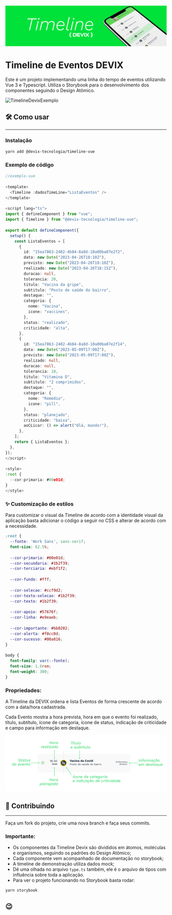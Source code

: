 ![TimelineDevix](docs/timeline_topo.png)

# Timeline de Eventos DEVIX

Este é um projeto implementando uma linha do tempo de eventos utilizando Vue 3 e Typescript. Utiliza o Storybook para o desenvolvimento dos componentes seguindo o Design Atômico. 


![TimelineDevixExemplo](docs/timeline01.gif)


## 🛠 Como usar
---

### Instalação
  

```sh
yarn add @devix-tecnologia/timeline-vue
```

### Exemplo de código
  
```ts
//exemplo.vue

<template>
  <Timeline :dadosTimeLine="ListaEventos" />
</template>

<script lang="ts">
import { defineComponent } from "vue";
import { Timeline } from "@devix-tecnologia/timeline-vue";

export default defineComponent({
  setup() {
    const ListaEventos = [
      {
        id: "15ea7863-2402-4b84-8a8d-10a00ba07e2f2",
        data: new Date("2023-04-26T18:10Z"),
        previsto: new Date("2023-04-26T18:10Z"),
        realizado: new Date("2023-04-26T18:15Z"),
        duracao: null,
        tolerancia: 20,
        titulo: "Vacina da gripe",
        subtitulo: "Posto de saúde do bairro",
        destaque: "",
        categoria: {
          nome: "Vacina",
          icone: "vaccines",
        },
        status: "realizado",
        criticidade: "alta",
      },
      {
        id: "15ea7863-2402-4b84-8a8d-10a00ba07e2f14",
        data: new Date("2023-05-09T17:00Z"),
        previsto: new Date("2023-05-09T17:00Z"),
        realizado: null,
        duracao: null,
        tolerancia: 10,
        titulo: "Vitamina D",
        subtitulo: "2 comprimidos",
        destaque: "",
        categoria: {
          nome: "Remédio",
          icone: "pill",
        },
        status: "planejado",
        criticidade: "baixa",
        aoCLicar: () => alert("Olá, mundo!"),
      },
    ];
    return { ListaEventos };
  },
});
</script>

<style>
:root {
  --cor-primaria: #00e01d;
}
</style>
```


### ✨ Customização de estilos

Para customizar o visual da Timeline de acordo com a identidade visual da aplicação basta adicionar o código a seguir no CSS e alterar de acordo com a necessidade.

```css
:root {
  --fonte: 'Work Sans', sans-serif;
  font-size: 62.5%;

  --cor-primaria: #00e01d;
  --cor-secundaria: #1b2f39;
  --cor-terciaria: #ebf1f2;

  --cor-fundo: #fff;

  --cor-selecao: #ccf9d2;
  --cor-texto-selecao: #1b2f39;
  --cor-texto: #1b2f39;

  --cor-apoio: #57676f;
  --cor-linha: #e9eaeb;

  --cor-importante: #bb0202;
  --cor-alerta: #f0cc0d;
  --cor-sucesso: #00a816;
}

body {
  font-family: var(--fonte);
  font-size: 1.6rem;
  font-weight: 300;
}
```

### Propriedades:
  
A Timeline da DEVIX ordena e lista Eventos de forma crescente de acordo com a data/hora cadastrada.

Cada Evento mostra a hora prevista, hora em que o evento foi realizado, título, subtítulo, ícone de categoria, ícone de status, indicação de criticidade e campo para informação em destaque.


![TimelineDevixExemplo](docs/evento.png)

## 🚀  Contribuindo
---

Faça um fork do projeto, crie uma nova branch e faça seus commits.

### Importante:
- Os componentes da Timeline Devix são divididos em átomos, moléculas e organismos, seguindo os padrões do Design Atômico;
- Cada componente vem acompanhado de documentação no storybook;
- A timeline de demonstração utiliza dados mock;
- Dê uma olhada no arquivo ``` type.ts ``` também, ele é o arquivo de tipos com influência sobre toda a aplicação.
- Para ver o projeto funcionando no Storybook basta rodar:

```sh 
yarn storybook 
```

## 😉